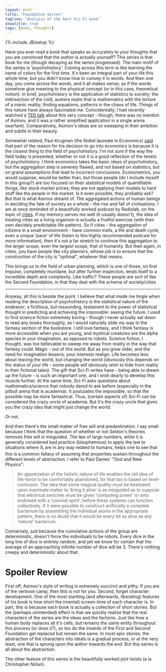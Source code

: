 ```yaml
---
layout: post
title: "Foundation Series"
tagline: "Analysis of the best Sci-Fi book"
showtitle: true
tags: [book, thoughts]
---
```

{% include JB/setup %}

Have you ever read a book that speaks so accurately to your thoughts that you are convinced that the author is actually yourself? This series is that book for me (though decaying as the series progressed). The main motif of the series is 'psychohistory'. Coming across this term is like learning the name of colors for the first time. It's been an integral part of your life this whole time, but you didn't know how to convey it in words. And then one day, you come across the words, and it all makes sense; as if the words somehow give meaning to the physical concept (or in this case, theoretical notion). In brief, psychohistory is the application of statistics to society; the intersection of the cold, austere realm that is mathematics with the torture of a manic reality; finding equations, patterns in the chaos of life. Things of this nature have always fascinated me. Coincidentally, I had recently watched a [TED talk](http://www.ted.com/talks/jean_baptiste_michel_the_mathematics_of_history.html) about this very concept - though, there was no mention of Asimov, and it was a rather simplified application in a single arena (warfare). Comparatively, Asimov's ideas are so sweeping in their ambition and subtle in their beauty.

Somewhat related, Paul Krugman (the Nobel laureate in Economics) [said](http://www.wired.com/underwire/2012/05/paul-krugman-geeks-guide-galaxy/) that part of the reason for his decision to go into economics is because it is the closest thing to the field of psychohistory. I'm not sure if the way the field today is presented, whether or not it is a good reflection of the tenets of psychohistory. I think economics takes the basic ideas of psychohistory, but the aggregation step is severely flawed, and not based on statistics, but on grand assumptions that lead to incorrect conclusions. Econometrics, you would suppose, would be better than, but those people (do I include myself in this group?) are too focused on their statistical models of quantifiable things, like stock market prices; they are not applying their models to hard stuff like the people in the market. Is it even possible, they probably ask? But that is what Asimov dreamt of. The aggregated actions of human beings in deciding the fate of society as a whole - the rise and fall of civilisations. I am at once reminded of a beautifully worked podcast by Radiolab, on the topic of [cities](www.radiolab.org/2010/oct/08/). If my memory serves me well (it usually doesn't), the idea of treating cities as a living organism is actually a fruitful exercise (with their own decidely predictable life pattern). So if cities - the aggregation of citizens in a small environment - have common traits, a life and death cycle, even a unique 'pace' of life (listen to this highly recommended podcast for more information), then it's not a far stretch to continue this aggregation to the larger scope, even the largest scope, that of humanity. But then again, in cities, you have people like city planners, whose job is to ensure that the construction of the city is "optimal", whatever that means.

This brings us to the field of urban planning, which is one of those, on first impulse, completely mundane, but after further inspection, lends itself to a incredible depth and complexity. Like traffic? These people are sort of like the Second Foundation, in that they deal with the schema of society/cities.

***

Anyway, all this is beside the point. I believe that what made me tingle when reading the description of psychohistory is the statistical nature of the endeavor; a fictitious, but resounding, testament to the power of statistical thought in predicting and achieving the impossible: seeing the future. I used to find science fiction extremely boring - though I never actually sat down to read any books thoroughly, as I would naturally slide my way to the fantasy section of the bookstore. I still love fantasy, and I think fantasy is more accessible when you are young, and mystical creatures are the alpha species in your imagination, as opposed to robots. Science fiction, I thought, was too believable to sweep me away from reality in the way that fantasy could. Magic - out of this world. But as you grow older, and the need for imagination lessens, your interests realign. Life becomes less about leaving the world, but changing the world (obviously this depends on the status of your life - some people will obviously wish to hide from reality in their fictional tales). The gift that Sci-Fi writes have - being able to dream up the future - is such an important one, and I wish dearly to develop this muscle further. At the same time, Sci-Fi asks questions about mathematics/science that nobody dared to ask before (especially in the pitbull arena that is academia). It postulates the impossible, so that the possible may be more fantastical. Thus, (certain aspects of) Sci-Fi can be considered the crazy uncle of academia. But it's the crazy uncle that gives you the crazy idea that might just change the world.

Or not.

And then there's the small matter of free will and predestination. I say small because I think that the question of whether or not Seldon's theories removes free will is misguided. The law of large numbers, while it is generally considered bad practice (blasphemous) to apply the law to situations where $X_i$ are in any way related to humans, helps one to see that this is a common fallacy of assuming that properties sustain throughout the different levels of abstraction. I refer to Paul Davies' "God and New Physics":

> An appreciation of the holistic nature of life enables the old idea of life-force to be comfortably abandoned, for that too is based on level-confusion. The idea that some magical quality must be bestowed upon inanimate matter to ‘bring it alive’ is as misguided as to suppose that electrical switches must be given ‘computing power’ or ants endowed with a ‘colonial spirit’, before these systems can function collectively. If it were possible to construct artificially a complete bacterium by assembling the individual atoms in the appropriate pattern, there is no doubt that it would be every bit as alive as any ‘natural’ bacterium.

Conversely, just because the cumulative actions of the group are deterministic, doesn't force the individuals to be robots. Every dice in the long line of dice is entirely random, and yet we know for certain that the average of an approaching infinite number of dice will be 3. There's nothing creepy and deterministic about that.

# Spoiler Review

First off, Asimov's style of writing is extremely succinct and pithy. If you are of the verbose camp, then this is not for you. Second, forget character development. One of the most startling (and afterwards, liberating) features of his book is how short the (mental) screen-time of each character is. In part, this is because each book is actually a collection of short stories. But the (perhaps unintended) effect is that we quickly realize that the real characters of the series are the ideas and the factions. Just like how a human body replaces all it's cells, but remains the same entity throughout this process (or does it?), so too do the innards of the First and Second Foundation get replaced but remain the same. In most epic stories, the abstraction of the characters into ideals is a gradual process, or at the very least, one that is sprung upon the author towards the end. But this series is all about the abstraction.

The other feature of this series is the beautifully worked plot twists (a la Christopher Nolan).